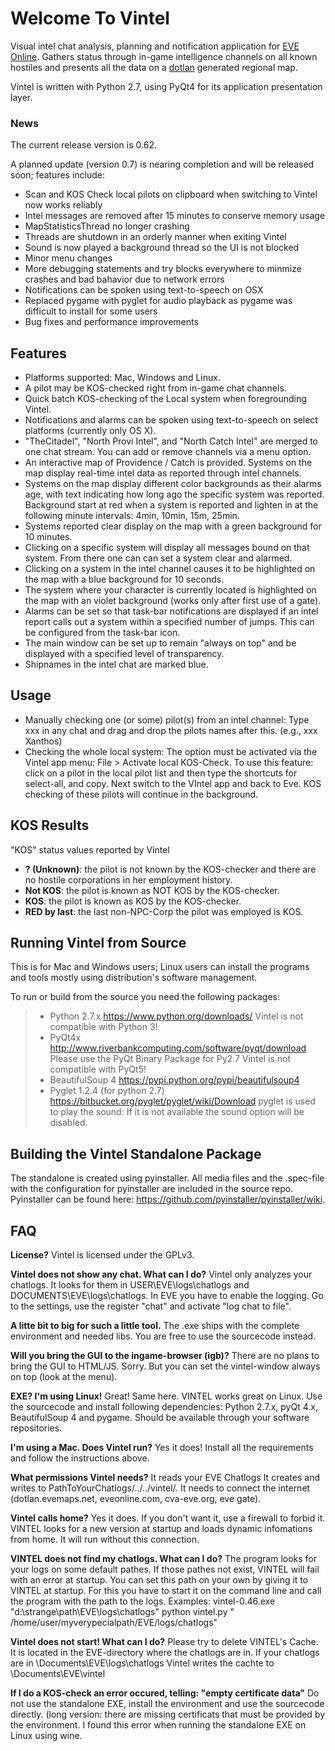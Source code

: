 [](http://github.com/Xanthos-Eve/vintel/src/vi/ui/res/logo.png)

# Welcome To Vintel

Visual intel chat analysis, planning and notification application for [EVE Online](http://www.eveonline.com). Gathers status through in-game intelligence channels on all known hostiles and presents all the data on a [dotlan](http://evemaps.dotlan.net/map/Cache#npc24) generated regional map.

Vintel is written with Python 2.7, using PyQt4 for its application presentation layer.

### News
The current release version is 0.62.

A planned update (version 0.7) is nearing completion and will be released soon; features include:
- Scan and KOS Check local pilots on clipboard when switching to Vintel now works reliably
- Intel messages are removed after 15 minutes to conserve memory usage
- MapStatisticsThread no longer crashing
- Threads are shutdown in an orderly manner when exiting Vintel
- Sound is now played a background thread so the UI is not blocked
- Minor menu changes
- More debugging statements and try blocks everywhere to minmize crashes and bad bahavior due to network errors
- Notifications can be spoken using text-to-speech on OSX
- Replaced pygame with pyglet for audio playback as pygame was difficult to install for some users
- Bug fixes and performance improvements

## Features

 - Platforms supported: Mac, Windows and Linux.
 - A pilot may be KOS-checked right from in-game chat channels.
 - Quick batch KOS-checking of the Local system when foregrounding Vintel.
 - Notifications and alarms can be spoken using text-to-speech on select platforms (currently only OS X).
 - "TheCitadel", "North Provi Intel", and "North Catch Intel" are merged to one chat stream. You can add or remove channels via a menu option.
 - An interactive map of Providence / Catch is provided. Systems on the map display real-time intel data as reported through intel channels.
 - Systems on the map display different color backgrounds as their alarms age, with text indicating how long ago the specific system was reported.
Background start at red when a system is reported and lighten in at the following minute intervals: 4min, 10min, 15m, 25min.
 - Systems reported clear display on the map with a green background for 10 minutes.
 - Clicking on a specific system will display all messages bound on that system. From there one can can set a system clear and alarmed.
 - Clicking on a system in the intel channel causes it to be highlighted on the map with a blue background for 10 seconds.
 - The system where your character is currently located is highlighted on the map with an violet background (works only after first use of a gate).
 - Alarms can be set so that task-bar notifications are displayed if an intel report calls out a system within a specified number of jumps. This can be configured from the task-bar icon.
 - The main window can be set up to remain "always on top" and be displayed with a specified level of transparency.
 - Shipnames in the intel chat are marked blue.

Usage
-----

 - Manually checking one (or some) pilot(s) from an intel channel:
 Type xxx in any chat and drag and drop the pilots names after this. (e.g., xxx Xanthos)
 - Checking the whole local system:
The option must be activated via the Vintel app menu: File > Activate local KOS-Check.
To use this feature: click on a pilot in the local pilot list and then type the shortcuts for select-all, and copy. Next switch to the VIntel app and back to Eve. KOS checking of these pilots will continue in the background.


KOS Results
-----------
"KOS" status values reported by Vintel

 - **? (Unknown)**: the pilot is not known by the KOS-checker and there are no hostile corporations in her employment history.
 - **Not KOS**: the pilot is known as NOT KOS by the KOS-checker.
 - **KOS**: the pilot is known as KOS by the KOS-checker.
 - **RED by last**: the last non-NPC-Corp the pilot was employed is KOS.

Running Vintel from Source
--------------------------

This is for Mac and Windows users; Linux users can install the programs
and tools mostly using distribution's software management.

To run or build from the source you need the following packages:
> - Python 2.7.x
https://www.python.org/downloads/
Vintel is not compatible with Python 3!
> - PyQt4x
http://www.riverbankcomputing.com/software/pyqt/download
Please use the PyQt Binary Package for Py2.7
Vintel is not compatible with PyQt5!
> - BeautifulSoup 4
https://pypi.python.org/pypi/beautifulsoup4
> - Pyglet 1.2.4 (for python 2.7)
https://bitbucket.org/pyglet/pyglet/wiki/Download
pyglet is used to play the sound: If it is not available the
sound option will be disabled.

Building the Vintel Standalone Package 
-------

The standalone is created using pyinstaller. All media files and the .spec-file with the configuration for pyinstaller are included in the source repo. Pyinstaller can be found here: https://github.com/pyinstaller/pyinstaller/wiki.

FAQ
---

**License?**
Vintel is licensed under the GPLv3.

**Vintel does not show any chat. What can I do?**
Vintel only analyzes your chatlogs. It looks for them in USER\EVE\logs\chatlogs and DOCUMENTS\EVE\logs\chatlogs. In EVE you have to enable the logging. Go to the settings, use the register "chat" and activate "log chat to file".

**A litte bit to big for such a little tool.**
The .exe ships with the complete environment and needed libs. You are free to use the sourcecode instead.

**Will you bring the GUI to the ingame-browser (igb)?**
There are no plans to bring the GUI to HTML/JS. Sorry. But you can set the vintel-window always on top (look at the menu).

**EXE? I'm using Linux!**
Great! Same here. VINTEL works great on Linux. Use the sourcecode and install following dependencies: Python 2.7.x, pyQt 4.x, BeautifulSoup 4 and pygame. Should be available through your software repositories.

**I'm using a Mac. Does Vintel run?**
Yes it does! Install all the requirements and follow the instructions above.
 
**What permissions Vintel needs?**
It reads your EVE Chatlogs
It creates and writes to PathToYourChatlogs/../../vintel/.
It needs to connect the internet (dotlan.evemaps.net, eveonline.com, cva-eve.org, eve gate).

**Vintel calls home?**
Yes it does. If you don't want it, use a firewall to forbid it.
VINTEL looks for a new version at startup and loads dynamic infomations from home. It will run without this connection.

**VINTEL does not find my chatlogs. What can I do?**
The program looks for your logs on some default pathes. If those pathes not exist, VINTEL will fail with an error at startup. You can set this path on your own by giving it to VINTEL at startup. For this you have to start it on the command line and call the program with the path to the logs. Examples:
vintel-0.46.exe "d:\strange\path\EVE\logs\chatlogs"
python vintel.py " /home/user/myverypecialpath/EVE/logs/chatlogs"

**Vintel does not start! What can I do?**
Please try to delete VINTEL's Cache. It is located in the EVE-directory where the chatlogs are in. If your chatlogs are in \Documents\EVE\logs\chatlogs Vintel writes the cachte to \Documents\EVE\vintel

**If I do a KOS-check an error occured, telling: "empty certificate data"**
Do not use the standalone EXE, install the environment and use the sourcecode directly.
(long version: there are missing certificats that must be provided by the environment. I found this error when running the standalone EXE on Linux using wine.
